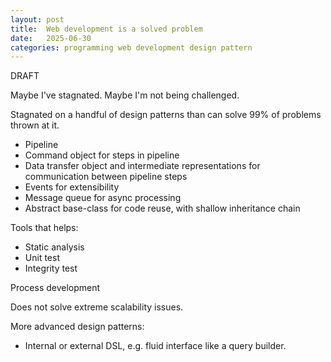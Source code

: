 ```yaml
---
layout: post
title:  Web development is a solved problem
date:   2025-06-30
categories: programming web development design pattern
---
```


DRAFT

Maybe I've stagnated. Maybe I'm not being challenged.

Stagnated on a handful of design patterns than can solve 99% of problems thrown at it.

* Pipeline
* Command object for steps in pipeline
* Data transfer object and intermediate representations for communication between pipeline steps
* Events for extensibility
* Message queue for async processing
* Abstract base-class for code reuse, with shallow inheritance chain

Tools that helps:

* Static analysis
* Unit test
* Integrity test

Process development

Does not solve extreme scalability issues.

More advanced design patterns:

* Internal or external DSL, e.g. fluid interface like a query builder.
